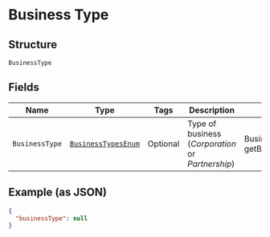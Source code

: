 
# Business Type

## Structure

`BusinessType`

## Fields

| Name | Type | Tags | Description | Getter | Setter |
|  --- | --- | --- | --- | --- | --- |
| `BusinessType` | [`BusinessTypesEnum`](../../doc/models/business-types-enum.md) | Optional | Type of business (<i>Corporation</i> or <i>Partnership</i>) | BusinessTypesEnum getBusinessType() | setBusinessType(BusinessTypesEnum businessType) |

## Example (as JSON)

```json
{
  "businessType": null
}
```

